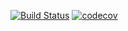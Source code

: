 [![Build Status](https://travis-ci.org/ET912/vue-test-demo.svg?branch=master)](https://travis-ci.org/ET912/vue-test-demo)
[![codecov](https://codecov.io/gh/ET912/vue-test-demo/branch/master/graph/badge.svg)](https://codecov.io/gh/ET912/vue-test-demo)